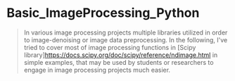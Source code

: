 # Basic_ImageProcessing_Python
> In various image processing projects multiple libraries utilized in order to image-denoising or image data preprocessing. In the following, I've tried to cover most of image processing functions in [Scipy library]<https://docs.scipy.org/doc/scipy/reference/ndimage.html> in simple examples, that may be used by students or researchers to engage in image processing projects much easier.
